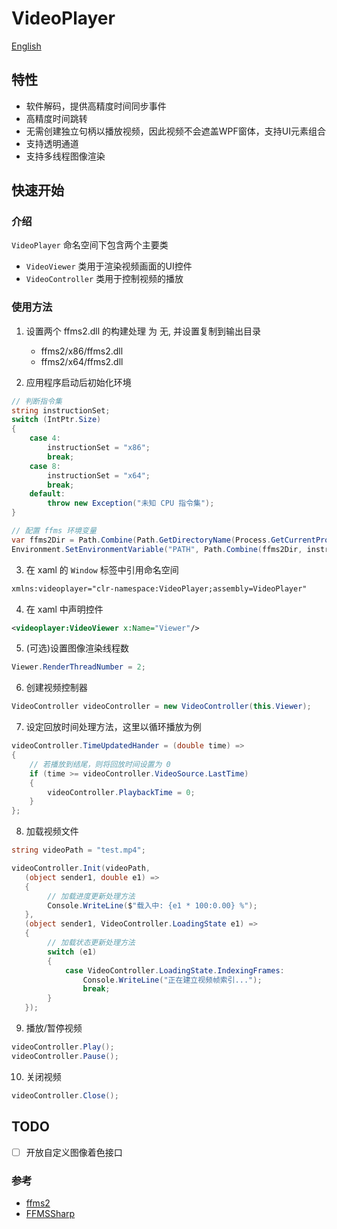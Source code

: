 # VideoPlayer

[English](README.md)

## 特性

 - 软件解码，提供高精度时间同步事件
 - 高精度时间跳转
 - 无需创建独立句柄以播放视频，因此视频不会遮盖WPF窗体，支持UI元素组合
 - 支持透明通道
 - 支持多线程图像渲染

## 快速开始

### 介绍

``VideoPlayer`` 命名空间下包含两个主要类
 - ``VideoViewer`` 类用于渲染视频画面的UI控件
 - ``VideoController`` 类用于控制视频的播放

### 使用方法

1. 设置两个 ffms2.dll 的构建处理 为 无, 并设置复制到输出目录

   - ffms2/x86/ffms2.dll
   - ffms2/x64/ffms2.dll

2. 应用程序启动后初始化环境

```C#
// 判断指令集
string instructionSet;
switch (IntPtr.Size)
{
    case 4:
        instructionSet = "x86";
        break;
    case 8:
        instructionSet = "x64";
        break;
    default:
        throw new Exception("未知 CPU 指令集");
}

// 配置 ffms 环境变量
var ffms2Dir = Path.Combine(Path.GetDirectoryName(Process.GetCurrentProcess().MainModule.FileName), "ffms2");
Environment.SetEnvironmentVariable("PATH", Path.Combine(ffms2Dir, instructionSet) + ";" + Environment.GetEnvironmentVariable("PATH"));
```

3. 在 xaml 的 ``Window`` 标签中引用命名空间

```xml
xmlns:videoplayer="clr-namespace:VideoPlayer;assembly=VideoPlayer"
```

4. 在 xaml 中声明控件

```xml
<videoplayer:VideoViewer x:Name="Viewer"/>
```

5. (可选)设置图像渲染线程数

```C#
Viewer.RenderThreadNumber = 2;
```

6. 创建视频控制器

```C#
VideoController videoController = new VideoController(this.Viewer);
```

7. 设定回放时间处理方法，这里以循环播放为例

```C#
videoController.TimeUpdatedHander = (double time) =>
{
    // 若播放到结尾，则将回放时间设置为 0
    if (time >= videoController.VideoSource.LastTime)
    {
        videoController.PlaybackTime = 0;
    }
};
```

8. 加载视频文件

```C#
string videoPath = "test.mp4";

videoController.Init(videoPath,
   (object sender1, double e1) =>
   {
        // 加载进度更新处理方法
        Console.WriteLine($"载入中: {e1 * 100:0.00} %");
   },
   (object sender1, VideoController.LoadingState e1) =>
   {
        // 加载状态更新处理方法
        switch (e1)
        {
            case VideoController.LoadingState.IndexingFrames:
                Console.WriteLine("正在建立视频帧索引...");
                break;
        }
   });
```

9. 播放/暂停视频

```C#
videoController.Play();
videoController.Pause();
```

10. 关闭视频

```C#
videoController.Close();
```

## TODO

 - [ ] 开放自定义图像着色接口

### 参考

 - [ffms2](https://github.com/ffms/ffms2)
 - [FFMSSharp](https://github.com/nixxquality/FFMSSharp)

